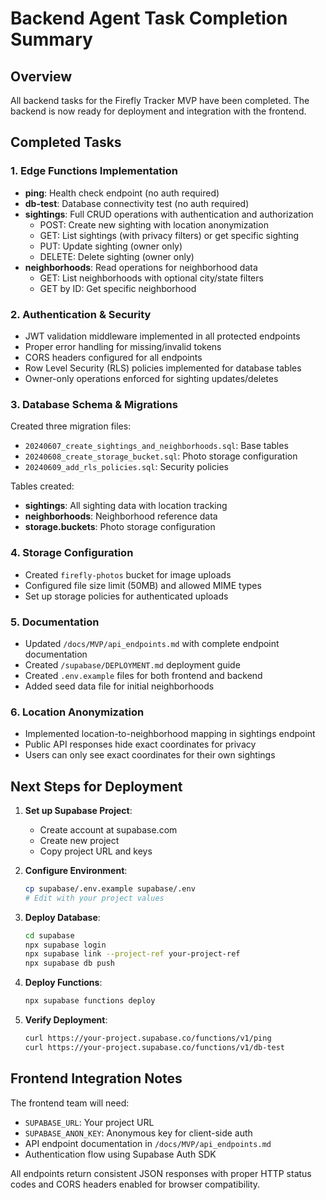 # Backend Agent Task Completion Summary

## Overview
All backend tasks for the Firefly Tracker MVP have been completed. The backend is now ready for deployment and integration with the frontend.

## Completed Tasks

### 1. Edge Functions Implementation
- **ping**: Health check endpoint (no auth required)
- **db-test**: Database connectivity test (no auth required)
- **sightings**: Full CRUD operations with authentication and authorization
  - POST: Create new sighting with location anonymization
  - GET: List sightings (with privacy filters) or get specific sighting
  - PUT: Update sighting (owner only)
  - DELETE: Delete sighting (owner only)
- **neighborhoods**: Read operations for neighborhood data
  - GET: List neighborhoods with optional city/state filters
  - GET by ID: Get specific neighborhood

### 2. Authentication & Security
- JWT validation middleware implemented in all protected endpoints
- Proper error handling for missing/invalid tokens
- CORS headers configured for all endpoints
- Row Level Security (RLS) policies implemented for database tables
- Owner-only operations enforced for sighting updates/deletes

### 3. Database Schema & Migrations
Created three migration files:
- `20240607_create_sightings_and_neighborhoods.sql`: Base tables
- `20240608_create_storage_bucket.sql`: Photo storage configuration
- `20240609_add_rls_policies.sql`: Security policies

Tables created:
- **sightings**: All sighting data with location tracking
- **neighborhoods**: Neighborhood reference data
- **storage.buckets**: Photo storage configuration

### 4. Storage Configuration
- Created `firefly-photos` bucket for image uploads
- Configured file size limit (50MB) and allowed MIME types
- Set up storage policies for authenticated uploads

### 5. Documentation
- Updated `/docs/MVP/api_endpoints.md` with complete endpoint documentation
- Created `/supabase/DEPLOYMENT.md` deployment guide
- Created `.env.example` files for both frontend and backend
- Added seed data file for initial neighborhoods

### 6. Location Anonymization
- Implemented location-to-neighborhood mapping in sightings endpoint
- Public API responses hide exact coordinates for privacy
- Users can only see exact coordinates for their own sightings

## Next Steps for Deployment

1. **Set up Supabase Project**:
   - Create account at supabase.com
   - Create new project
   - Copy project URL and keys

2. **Configure Environment**:
   ```bash
   cp supabase/.env.example supabase/.env
   # Edit with your project values
   ```

3. **Deploy Database**:
   ```bash
   cd supabase
   npx supabase login
   npx supabase link --project-ref your-project-ref
   npx supabase db push
   ```

4. **Deploy Functions**:
   ```bash
   npx supabase functions deploy
   ```

5. **Verify Deployment**:
   ```bash
   curl https://your-project.supabase.co/functions/v1/ping
   curl https://your-project.supabase.co/functions/v1/db-test
   ```

## Frontend Integration Notes

The frontend team will need:
- `SUPABASE_URL`: Your project URL
- `SUPABASE_ANON_KEY`: Anonymous key for client-side auth
- API endpoint documentation in `/docs/MVP/api_endpoints.md`
- Authentication flow using Supabase Auth SDK

All endpoints return consistent JSON responses with proper HTTP status codes and CORS headers enabled for browser compatibility.
